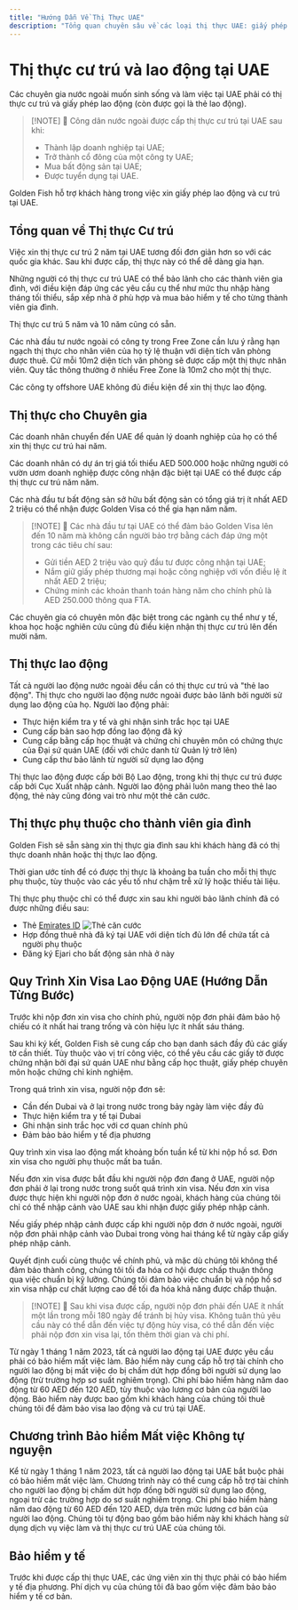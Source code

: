 ```yaml
---
title: "Hướng Dẫn Về Thị Thực UAE"
description: "Tổng quan chuyên sâu về các loại thị thực UAE: giấy phép cư trú, thị thực lao động và thị thực phụ thuộc. Tất cả những điều bạn cần biết về yêu cầu và quy trình xử lý."
---
```


# Thị thực cư trú và lao động tại UAE

Các chuyên gia nước ngoài muốn sinh sống và làm việc tại UAE phải có thị thực cư trú và giấy phép lao động (còn được gọi là thẻ lao động).

> [!NOTE] 💚 Công dân nước ngoài được cấp thị thực cư trú tại UAE sau khi:
>
> - Thành lập doanh nghiệp tại UAE;
> - Trở thành cổ đông của một công ty UAE;
> - Mua bất động sản tại UAE;
> - Được tuyển dụng tại UAE.

Golden Fish hỗ trợ khách hàng trong việc xin giấy phép lao động và cư trú tại UAE.

## Tổng quan về Thị thực Cư trú

Việc xin thị thực cư trú 2 năm tại UAE tương đối đơn giản hơn so với các quốc gia khác. Sau khi được cấp, thị thực này có thể dễ dàng gia hạn.

Những người có thị thực cư trú UAE có thể bảo lãnh cho các thành viên gia đình, với điều kiện đáp ứng các yêu cầu cụ thể như mức thu nhập hàng tháng tối thiểu, sắp xếp nhà ở phù hợp và mua bảo hiểm y tế cho từng thành viên gia đình.

Thị thực cư trú 5 năm và 10 năm cũng có sẵn.

Các nhà đầu tư nước ngoài có công ty trong Free Zone cần lưu ý rằng hạn ngạch thị thực cho nhân viên của họ tỷ lệ thuận với diện tích văn phòng được thuê. Cứ mỗi 10m2 diện tích văn phòng sẽ được cấp một thị thực nhân viên. Quy tắc thông thường ở nhiều Free Zone là 10m2 cho một thị thực.

Các công ty offshore UAE không đủ điều kiện để xin thị thực lao động.

## Thị thực cho Chuyên gia

Các doanh nhân chuyển đến UAE để quản lý doanh nghiệp của họ có thể xin thị thực cư trú hai năm.

Các doanh nhân có dự án trị giá tối thiểu AED 500.000 hoặc những người có vườn ươm doanh nghiệp được công nhận đặc biệt tại UAE có thể được cấp thị thực cư trú năm năm.

Các nhà đầu tư bất động sản sở hữu bất động sản có tổng giá trị ít nhất AED 2 triệu có thể nhận được Golden Visa có thể gia hạn năm năm.

> [!NOTE] 💚 Các nhà đầu tư tại UAE có thể đảm bảo Golden Visa lên đến 10 năm mà không cần người bảo trợ bằng cách đáp ứng một trong các tiêu chí sau:
>
> - Gửi tiền AED 2 triệu vào quỹ đầu tư được công nhận tại UAE;
> - Nắm giữ giấy phép thương mại hoặc công nghiệp với vốn điều lệ ít nhất AED 2 triệu;
> - Chứng minh các khoản thanh toán hàng năm cho chính phủ là AED 250.000 thông qua FTA.

Các chuyên gia có chuyên môn đặc biệt trong các ngành cụ thể như y tế, khoa học hoặc nghiên cứu cũng đủ điều kiện nhận thị thực cư trú lên đến mười năm.

## Thị thực lao động

Tất cả người lao động nước ngoài đều cần có thị thực cư trú và "thẻ lao động". Thị thực cho người lao động nước ngoài được bảo lãnh bởi người sử dụng lao động của họ. Người lao động phải:

- Thực hiện kiểm tra y tế và ghi nhận sinh trắc học tại UAE
- Cung cấp bản sao hợp đồng lao động đã ký
- Cung cấp bằng cấp học thuật và chứng chỉ chuyên môn có chứng thực của Đại sứ quán UAE (đối với chức danh từ Quản lý trở lên)
- Cung cấp thư bảo lãnh từ người sử dụng lao động

Thị thực lao động được cấp bởi Bộ Lao động, trong khi thị thực cư trú được cấp bởi Cục Xuất nhập cảnh. Người lao động phải luôn mang theo thẻ lao động, thẻ này cũng đóng vai trò như một thẻ căn cước.

## Thị thực phụ thuộc cho thành viên gia đình

Golden Fish sẽ sẵn sàng xin thị thực gia đình sau khi khách hàng đã có thị thực doanh nhân hoặc thị thực lao động.

Thời gian ước tính để có được thị thực là khoảng ba tuần cho mỗi thị thực phụ thuộc, tùy thuộc vào các yếu tố như chậm trễ xử lý hoặc thiếu tài liệu.

Thị thực phụ thuộc chỉ có thể được xin sau khi người bảo lãnh chính đã có được những điều sau:

- Thẻ [Emirates ID](https://u.ae/en/information-and-services/visa-and-emirates-id/emirates-id) ![Thẻ căn cước](/img/ILONMASKID.webp)
- Hợp đồng thuê nhà đã ký tại UAE với diện tích đủ lớn để chứa tất cả người phụ thuộc
- Đăng ký Ejari cho bất động sản nhà ở này

## Quy Trình Xin Visa Lao Động UAE (Hướng Dẫn Từng Bước)

Trước khi nộp đơn xin visa cho chính phủ, người nộp đơn phải đảm bảo hộ chiếu có ít nhất hai trang trống và còn hiệu lực ít nhất sáu tháng.

Sau khi ký kết, Golden Fish sẽ cung cấp cho bạn danh sách đầy đủ các giấy tờ cần thiết. Tùy thuộc vào vị trí công việc, có thể yêu cầu các giấy tờ được chứng nhận bởi đại sứ quán UAE như bằng cấp học thuật, giấy phép chuyên môn hoặc chứng chỉ kinh nghiệm.

Trong quá trình xin visa, người nộp đơn sẽ:

- Cần đến Dubai và ở lại trong nước trong bảy ngày làm việc đầy đủ
- Thực hiện kiểm tra y tế tại Dubai
- Ghi nhận sinh trắc học với cơ quan chính phủ
- Đảm bảo bảo hiểm y tế địa phương

Quy trình xin visa lao động mất khoảng bốn tuần kể từ khi nộp hồ sơ. Đơn xin visa cho người phụ thuộc mất ba tuần.

Nếu đơn xin visa được bắt đầu khi người nộp đơn đang ở UAE, người nộp đơn phải ở lại trong nước trong suốt quá trình xin visa. Nếu đơn xin visa được thực hiện khi người nộp đơn ở nước ngoài, khách hàng của chúng tôi chỉ có thể nhập cảnh vào UAE sau khi nhận được giấy phép nhập cảnh.

Nếu giấy phép nhập cảnh được cấp khi người nộp đơn ở nước ngoài, người nộp đơn phải nhập cảnh vào Dubai trong vòng hai tháng kể từ ngày cấp giấy phép nhập cảnh.

Quyết định cuối cùng thuộc về chính phủ, và mặc dù chúng tôi không thể đảm bảo thành công, chúng tôi tối đa hóa cơ hội được chấp thuận thông qua việc chuẩn bị kỹ lưỡng. Chúng tôi đảm bảo việc chuẩn bị và nộp hồ sơ xin visa nhập cư chất lượng cao để tối đa hóa khả năng được chấp thuận.

> [!NOTE] 💚 Sau khi visa được cấp, người nộp đơn phải đến UAE ít nhất một lần trong mỗi 180 ngày để tránh bị hủy visa.
> Không tuân thủ yêu cầu này có thể dẫn đến việc tự động hủy visa, có thể dẫn đến việc phải nộp đơn xin visa lại, tốn thêm thời gian và chi phí.

Từ ngày 1 tháng 1 năm 2023, tất cả người lao động tại UAE được yêu cầu phải có bảo hiểm mất việc làm. Bảo hiểm này cung cấp hỗ trợ tài chính cho người lao động bị mất việc do bị chấm dứt hợp đồng bởi người sử dụng lao động (trừ trường hợp sơ suất nghiêm trọng). Chi phí bảo hiểm hàng năm dao động từ 60 AED đến 120 AED, tùy thuộc vào lương cơ bản của người lao động. Bảo hiểm này được bao gồm khi khách hàng của chúng tôi thuê chúng tôi để đảm bảo visa lao động và cư trú tại UAE.

## Chương trình Bảo hiểm Mất việc Không tự nguyện

Kể từ ngày 1 tháng 1 năm 2023, tất cả người lao động tại UAE bắt buộc phải có bảo hiểm mất việc làm. Chương trình này có thể cung cấp hỗ trợ tài chính cho người lao động bị chấm dứt hợp đồng bởi người sử dụng lao động, ngoại trừ các trường hợp do sơ suất nghiêm trọng. Chi phí bảo hiểm hàng năm dao động từ 60 AED đến 120 AED, dựa trên mức lương cơ bản của người lao động. Chúng tôi tự động bao gồm bảo hiểm này khi khách hàng sử dụng dịch vụ việc làm và thị thực cư trú UAE của chúng tôi.

## Bảo hiểm y tế

Trước khi được cấp thị thực UAE, các ứng viên xin thị thực phải có bảo hiểm y tế địa phương. Phí dịch vụ của chúng tôi đã bao gồm việc đảm bảo bảo hiểm y tế cơ bản.